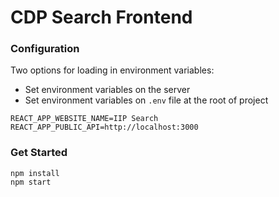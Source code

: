 # CDP Search Frontend

### Configuration

Two options for loading in environment variables:

* Set environment variables on the server
* Set environment variables on `.env` file at the root of project

```
REACT_APP_WEBSITE_NAME=IIP Search
REACT_APP_PUBLIC_API=http://localhost:3000
```

### Get Started

```
npm install
npm start
```
